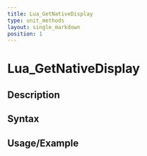 ```yaml
---
title: Lua_GetNativeDisplay
type: unit_methods
layout: single_markdown
position: 1
---
```


# Lua_GetNativeDisplay

## Description

## Syntax

## Usage/Example


